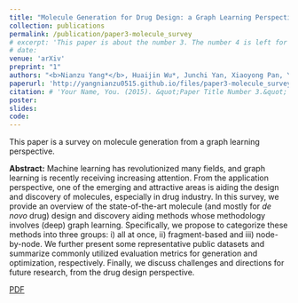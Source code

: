 ```yaml
---
title: "Molecule Generation for Drug Design: a Graph Learning Perspective"
collection: publications
permalink: /publication/paper3-molecule_survey
# excerpt: 'This paper is about the number 3. The number 4 is left for future work.'
# date: 
venue: 'arXiv'
preprint: "1"
authors: "<b>Nianzu Yang*</b>, Huaijin Wu*, Junchi Yan, Xiaoyong Pan, Ye Yuan, Le Song"
paperurl: 'http://yangnianzu0515.github.io/files/paper3-molecule_survey.pdf'
citation: # 'Your Name, You. (2015). &quot;Paper Title Number 3.&quot; <i>Journal 1</i>. 1(3).'
poster: 
slides: 
code: 
---
```

This paper is a survey on molecule generation from a graph learning perspective.

**Abstract:** Machine learning has revolutionized many fields, and graph learning is recently receiving increasing attention. From the application perspective, one of the emerging and attractive areas is aiding the design and discovery of molecules, especially in drug industry. In this survey, we provide an overview of the state-of-the-art molecule (and mostly for *de novo* drug) design and discovery aiding methods whose methodology involves (deep) graph learning. Specifically, we propose to categorize these methods into three groups: i) all at once, ii) fragment-based and iii) node-by-node. We further present some representative public datasets and summarize commonly utilized evaluation metrics for generation and optimization, respectively. Finally, we discuss challenges and directions for future research, from the drug design perspective.

[PDF](http://yangnianzu0515.github.io/files/paper3.pdf)

